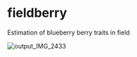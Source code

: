 # fieldberry
Estimation of blueberry berry traits in field

![output_IMG_2433](https://github.com/user-attachments/assets/d68dc164-7213-4d16-b797-d2c388a2b747)
